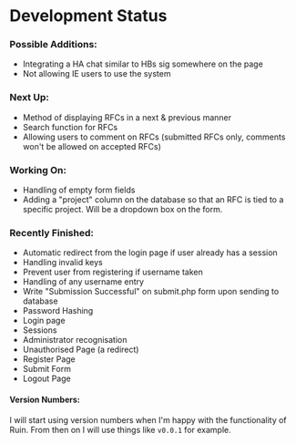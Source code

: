 Development Status
==================

### Possible Additions:
* Integrating a HA chat similar to HBs sig somewhere on the page
* Not allowing IE users to use the system

### Next Up:
* Method of displaying RFCs in a next & previous manner
* Search function for RFCs
* Allowing users to comment on RFCs (submitted RFCs only, comments won't be allowed on accepted RFCs)

### Working On:
* Handling of empty form fields
* Adding a "project" column on the database so that an RFC is tied to a specific project. Will be a dropdown box on the form.

### Recently Finished:
* Automatic redirect from the login page if user already has a session
* Handling invalid keys
* Prevent user from registering if username taken
* Handling of any username entry
* Write "Submission Successful" on submit.php form upon sending to database
* Password Hashing
* Login page
* Sessions
* Administrator recognisation
* Unauthorised Page (a redirect)
* Register Page
* Submit Form
* Logout Page

#### Version Numbers:
I will start using version numbers when I'm happy with the functionality of Ruin. From then on I will use things like 
`v0.0.1` for example.